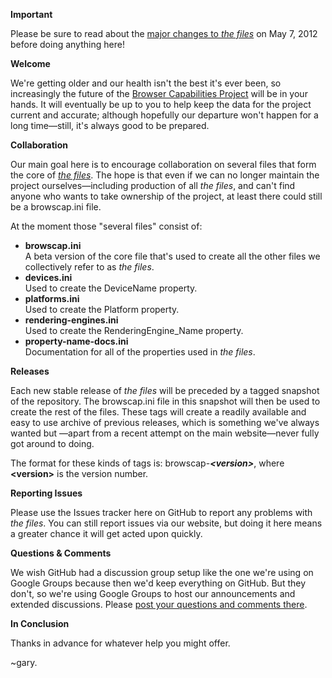<p><b>Important</b></p>
<p>Please be sure to read about the <a href="https://groups.google.com/d/forum/browscap" title="Browscap's discussion group.">major changes to <i>the files</i></a> on May 7, 2012 before doing anything here!</p>

<p><b>Welcome</b></p>
<p>We're getting older and our health isn't the best it's ever been, so increasingly the future of the <a href="https://browsers.garykeith.com" title="Visit the &quot;Browser Capabilities Project&quot; website.">Browser Capabilities Project</a> will be in your hands. It will eventually be up to you to help keep the data for the project current and accurate; although hopefully our departure won't happen for a long time&mdash;still, it's always good to be prepared.</p>

<p><b>Collaboration</b></p>
<p>Our main goal here is to encourage collaboration on several files that form the core of <a href="https://browsers.garykeith.com/terms#the-files" title="View our definition of the term, &quot;the files.&quot;"><i>the files</i></a>. The hope is that even if we can no longer maintain the project ourselves&mdash;including production of all <i>the files</i>, and can't find anyone who wants to take ownership of the project, at least there could still be a browscap.ini file.</p>
<p>At the moment those "several files" consist of:</p>
<ul>
<li><b>browscap.ini</b><br>A beta version of the core file that's used to create all the other files we collectively refer to as <i>the files</i>.</li>
<li><b>devices.ini</b><br>Used to create the DeviceName property.</li>
<li><b>platforms.ini</b><br>Used to create the Platform property.</li>
<li><b>rendering-engines.ini</b><br>Used to create the RenderingEngine_Name property.</li>
<li><b>property-name-docs.ini</b><br>Documentation for all of the properties used in <i>the files</i>.</li>
</ul>

<p><b>Releases</b></p>
<p>Each new stable release of <i>the files</i> will be preceded by a tagged snapshot of the repository. The browscap.ini file in this snapshot will then be used to create the rest of <span class="bcp_the-files">the files</span>. These tags will create a readily available and easy to use archive of previous releases, which is something we've always wanted but &mdash;apart from a recent attempt on the main website&mdash;never fully got around to doing.</p>
<p>The format for these kinds of tags is: browscap-<b><i>&lt;version&gt;</i></b>, where <b>&lt;version&gt;</b> is the version number.</p>

<p><b>Reporting Issues</b></p>
<p>Please use the Issues tracker here on GitHub to report any problems with <i>the files</i>. You can still report issues via our website, but doing it here means a greater chance it will get acted upon quickly.</p>

<p><b>Questions &amp; Comments</b></p>
<p>We wish GitHub had a discussion group setup like the one we're using on Google Groups because then we'd keep everything on GitHub. But they don't, so we're using Google Groups to host our announcements and extended discussions. Please <a href="https://groups.google.com/d/forum/browscap" title="Visit our Google Groups discussion page for project announcements discussions.">post your questions and comments there</a>.</p>

<p><b>In Conclusion</b></p>
<p>Thanks in advance for whatever help you might offer.</p>
<p>~gary.</p>